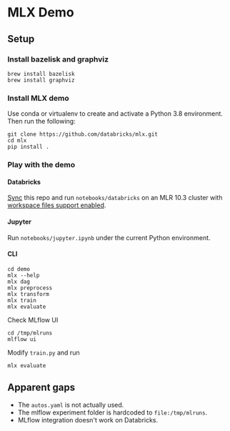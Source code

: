 # MLX Demo

## Setup

### Install bazelisk and graphviz

```
brew install bazelisk
brew install graphviz
```

### Install MLX demo

Use conda or virtualenv to create and activate a Python 3.8 environment.
Then run the following:

```
git clone https://github.com/databricks/mlx.git
cd mlx
pip install .
```

### Play with the demo

#### Databricks

[Sync](https://docs.databricks.com/repos.html) this repo and run `notebooks/databricks` on an MLR 10.3 cluster with [workspace files support enabled](https://docs.databricks.com/repos.html#work-with-non-notebook-files-in-a-databricks-repo).

#### Jupyter

Run `notebooks/jupyter.ipynb` under the current Python environment.

#### CLI

```
cd demo
mlx --help
mlx dag
mlx preprocess
mlx transform
mlx train
mlx evaluate
```

Check MLflow UI

```
cd /tmp/mlruns
mlflow ui
```

Modify `train.py` and run

```
mlx evaluate
```

## Apparent gaps

* The `autos.yaml` is not actually used.
* The mlflow experiment folder is hardcoded to `file:/tmp/mlruns`.
* MLflow integration doesn't work on Databricks.
